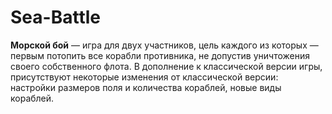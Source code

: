 # Sea-Battle
**Морской бой** — игра для двух участников, цель каждого из которых — первым потопить все корабли противника, не допустив уничтожения своего собственного флота. В дополнение к классической версии игры, присутствуют некоторые изменения от классической версии: настройки размеров поля и количества кораблей, новые виды кораблей.
